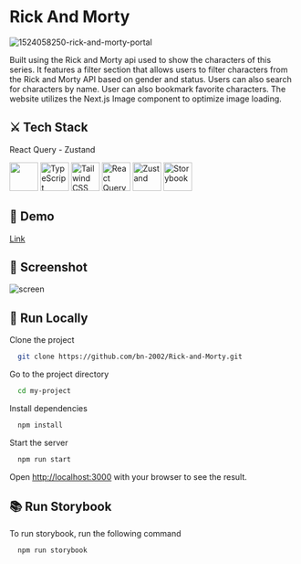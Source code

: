 # Rick And Morty 

![1524058250-rick-and-morty-portal](https://github.com/bn-2002/Rick-and-Morty/assets/71316063/c26de295-54de-4461-bd84-953d2473f386)

Built using the Rick and Morty api used to show the characters of this series.
It features a filter section that allows users to filter characters from the Rick and Morty API based on gender and status. Users can also search for characters by name. User can also bookmark favorite characters. The website utilizes the Next.js Image component to optimize image loading.

## ⚔ Tech Stack

 React Query - Zustand

<div class="container"> 
<img width="50" src="https://i.ibb.co/4Jg3kBw/next-js-256x256.png" alt=""Next.js" title="Next.js">
<img width="50" src="https://user-images.githubusercontent.com/25181517/183890598-19a0ac2d-e88a-4005-a8df-1ee36782fde1.png" alt="TypeScript" title="TypeScript"/>
<img width="50" src="https://user-images.githubusercontent.com/25181517/202896760-337261ed-ee92-4979-84c4-d4b829c7355d.png" alt="Tailwind CSS" title="Tailwind CSS"/>
<img width="50" src="https://github.com/bn-2002/Rick-and-Morty/assets/71316063/4299460c-2ad9-42ef-8b78-498c7e5d8f8e" alt="React Query" title="React Query"/>
<img width="50" src="https://github.com/bn-2002/Rick-and-Morty/assets/71316063/48881bc7-a11f-444b-94aa-6d7e9877028e" alt="Zustand" title="Zustand"/>
<img width="50" src="https://github.com/bn-2002/Calendar/assets/71316063/a1c471c7-8fca-4422-a300-29632b365133" alt="Storybook" title="Storybook"/>
<div>
                                                                                                                                      
## 📎 Demo
[Link](https://rick-and-morty-bn.vercel.app/)
                                                                                                                                               
## 📸 Screenshot
  
![screen](https://github.com/bn-2002/Rick-and-Morty/assets/71316063/3bce7c86-8b95-40c1-9350-c9963f5f0759)
                                                                                                                                         
## 🚀 Run Locally

Clone the project

```bash
  git clone https://github.com/bn-2002/Rick-and-Morty.git
```

Go to the project directory

```bash
  cd my-project
```

Install dependencies

```bash
  npm install
```

Start the server

```bash
  npm run start
```
Open [http://localhost:3000](http://localhost:3000) with your browser to see the result.
                                                         
 ## 📚 Run Storybook

To run storybook, run the following command

```bash
  npm run storybook
```

